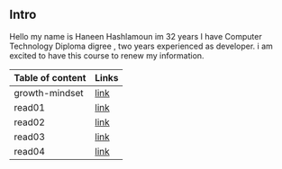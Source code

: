 

## Intro


Hello my name is Haneen Hashlamoun im 32 years I have Computer Technology Diploma digree , two years experienced as developer. i am excited to have this course to renew my information.


| Table of content      | Links |
| ----------- | ----------- |
| growth-mindset      | [link](https://haneenhaashlamoun.github.io/reading-notes/GrowthMindset)       |
| read01   | [link](https://haneenhaashlamoun.github.io/reading-notes/Read01)        |
| read02 |[link](https://haneenhaashlamoun.github.io/reading-notes/read02)|
| read03 |[link](https://haneenhaashlamoun.github.io/reading-notes/read03)|
| read04 |[link](https://haneenhaashlamoun.github.io/reading-notes/read04)|


